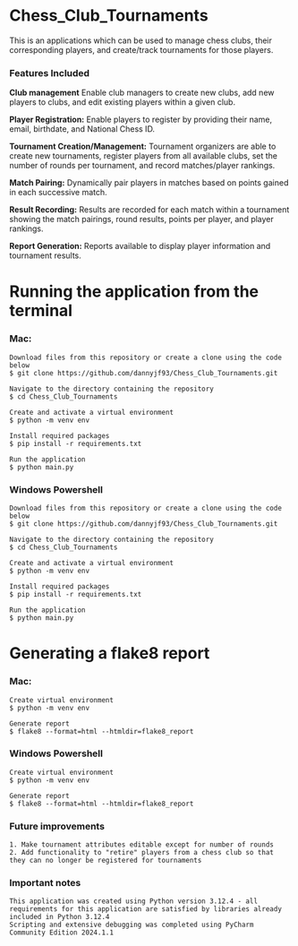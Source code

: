 # Chess_Club_Tournaments
This is an applications which can be used to manage chess clubs, their corresponding players, and create/track tournaments for those players.

### Features Included
**Club management** Enable club managers to create new clubs, add new players to clubs, and edit existing players within a given club. 

**Player Registration:** Enable players to register by providing their name, email, birthdate, and National Chess ID.

**Tournament Creation/Management:** Tournament organizers are able to create new tournaments, register players from all available clubs, set the number of rounds per tournament, and record matches/player rankings.

**Match Pairing:** Dynamically pair players in matches based on points gained in each successive match. 

**Result Recording:** Results are recorded for each match within a tournament showing the match pairings, round results, points per player, and player rankings.

**Report Generation:** Reports available to display player information and tournament results.

# Running the application from the terminal
### Mac:
    Download files from this repository or create a clone using the code below
    $ git clone https://github.com/dannyjf93/Chess_Club_Tournaments.git
    
    Navigate to the directory containing the repository
    $ cd Chess_Club_Tournaments

    Create and activate a virtual environment
    $ python -m venv env

    Install required packages
    $ pip install -r requirements.txt
    
    Run the application
    $ python main.py


### Windows Powershell
    Download files from this repository or create a clone using the code below
    $ git clone https://github.com/dannyjf93/Chess_Club_Tournaments.git
    
    Navigate to the directory containing the repository
    $ cd Chess_Club_Tournaments

    Create and activate a virtual environment
    $ python -m venv env

    Install required packages
    $ pip install -r requirements.txt
    
    Run the application
    $ python main.py

# Generating a flake8 report
### Mac:
    Create virtual environment
    $ python -m venv env

    Generate report
    $ flake8 --format=html --htmldir=flake8_report

    
### Windows Powershell
    Create virtual environment
    $ python -m venv env
    
    Generate report
    $ flake8 --format=html --htmldir=flake8_report

### Future improvements
    1. Make tournament attributes editable except for number of rounds
    2. Add functionality to "retire" players from a chess club so that they can no longer be registered for tournaments

### Important notes
    This application was created using Python version 3.12.4 - all requirements for this application are satisfied by libraries already included in Python 3.12.4
    Scripting and extensive debugging was completed using PyCharm Community Edition 2024.1.1
    